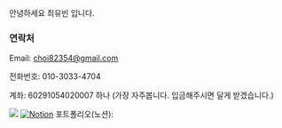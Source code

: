 안녕하세요 최유빈 입니다.

### 연락처

Email: choi82354@gmail.com

전화번호: 010-3033-4704

계좌: 60291054020007 하나 (가장 자주봅니다. 입금해주시면 달게 받겠습니다.)


<img src="https://img.shields.io/badge/Python-3776AB?style=for-the-badge&logo=Python&logoColor=white">
<a href="https://www.notion.so/5a1f998ca5e54a4981c4b1b87cc11863" rel="nofollow"> <img alt="Notion" src="https://camo.githubusercontent.com/4979e45e10b9b975d406df3f809e7ae50d217cb8e7cde12d79b7986992ede2a8/68747470733a2f2f696d672e736869656c64732e696f2f62616467652f4e6f74696f6e2d3030303030302e7376673f267374796c653d666f722d7468652d6261646765266c6f676f3d4e6f74696f6e266c6f676f436f6c6f723d7768697465" data-canonical-src="https://img.shields.io/badge/Notion-000000.svg?&amp;style=for-the-badge&amp;logo=Notion&amp;logoColor=white" style="max-width: 100%;"></a>
포트폴리오(노션): 
